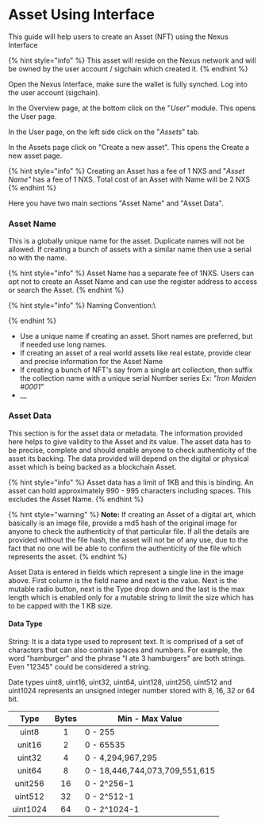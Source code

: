 # Asset Using Interface

This guide will help users to create an Asset (NFT) using the Nexus Interface

{% hint style="info" %}
This asset will reside on the Nexus network and will be owned by the user account / sigchain which created it.
{% endhint %}

Open the Nexus Interface, make sure the wallet is fully synched. Log into the user account (sigchain).

In the Overview page, at the bottom click on the "_User"_ module. This opens the User page.

&#x20;In the User page, on the left side click on the "_Assets_" tab.

In the Assets page click on "Create a new asset". This opens the Create a new asset page.

{% hint style="info" %}
Creating an Asset has a fee of 1 NXS and "_Asset Name"_ has a fee of 1 NXS. Total cost of an Asset with Name will be 2 NXS
{% endhint %}

Here you have two main sections "Asset Name" and "Asset Data".

### Asset Name

This is a globally unique name for the asset. Duplicate names will not be allowed. If creating a bunch of  assets with a similar name then use a serial no with the name.&#x20;

{% hint style="info" %}
Asset Name has a separate fee of 1NXS. Users can opt not to create an Asset Name and can use the register address to access or search the Asset.
{% endhint %}

{% hint style="info" %}
Naming Convention:\

{% endhint %}

* Use a unique name if creating an asset. Short names are preferred, but if needed use long names.
* If creating an asset of a real world assets like real estate, provide clear and precise information for the Asset Name&#x20;
* If creating a bunch of NFT's say from a single art collection, then suffix the collection name with a unique serial Number series Ex: "_Iron Maiden #0001"_
* __

### Asset Data

This section is for the asset data or metadata. The information provided here helps to give validity to the Asset and its value. The asset data has to be precise, complete and should enable anyone to check authenticity of the asset its backing. The data provided will depend on the digital or physical asset which is being backed as a blockchain Asset. &#x20;

{% hint style="info" %}
Asset data has a limit of 1KB and this is binding. An asset can hold approximately 990 - 995 characters including spaces. This excludes the Asset Name.
{% endhint %}

{% hint style="warning" %}
**Note:** If creating an Asset of a digital art, which basically is an image file, provide a md5 hash of the original image for anyone to check the authenticity of that particular file. If all the details are provided without the file hash, the asset will not be of any use, due to the fact that no one will be able to confirm the authenticity of the file which represents the asset.&#x20;
{% endhint %}

Asset Data is entered in fields which represent a single line in the image above. First column is the  field name and next is the value. Next is the mutable radio button, next is the Type drop down and the last is the max length which is enabled only for a mutable string to limit the size which has to be capped with the 1 KB size.

#### Data Type

String: It is a data type used to represent text. It is comprised of a set of characters that can also contain spaces and numbers. For example, the word "hamburger" and the phrase "I ate 3 hamburgers" are both strings. Even "12345" could be considered a string.&#x20;

Date types uint8, uint16, uint32, uint64, uint128, uint256, uint512 and uint1024 represents an unsigned integer number stored with 8, 16, 32 or 64 bit.

|   Type   | Bytes | Min - Max Value                |
| :------: | :---: | ------------------------------ |
|   uint8  |   1   | 0 - 255                        |
|  unit16  |   2   | 0 - 65535                      |
|  uint32  |   4   | 0 - 4,294,967,295              |
|  unit64  |   8   | 0 - 18,446,744,073,709,551,615 |
|  unit256 |   16  | 0 - 2^256-1                    |
|  uint512 |   32  | 0 - 2^512-1                    |
| uint1024 |   64  | 0 - 2^1024-1                   |

&#x20;
